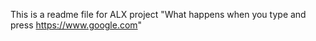 This is a readme file for ALX project "What happens when you type and press https://www.google.com"
